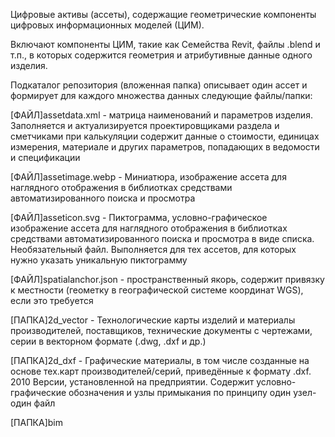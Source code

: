 Цифровые активы (ассеты), содержащие геометрические компоненты цифровых информационных моделей (ЦИМ).

Включают компоненты ЦИМ, такие как Семейства Revit, файлы .blend и т.п., в которых содержится геометрия и атрибутивные данные одного изделия.


Подкаталог репозитория (вложенная папка) описывает один ассет и формирует для каждого множества данных следующие файлы/папки:

[ФАЙЛ]assetdata.xml           - матрица наименований и параметров изделия. Заполняется и актуализируется проектировщиками раздела и сметчиками при калькуляции
                                содержит данные о стоимости, единицах измерения, материале и других параметров, попадающих в ведомости и спецификации
                                
[ФАЙЛ]assetimage.webp         - Миниатюра, изображение ассета для наглядного отображения в библиотках средствами автоматизированного поиска и просмотра

[ФАЙЛ]asseticon.svg           - Пиктограмма, условно-графическое изображение ассета для наглядного отображения в библиотках средствами автоматизированного поиска и просмотра в виде списка. Необязательный файл. Выполняется для тех ассетов, для которых нужно указать уникальную пиктограмму
                                
[ФАЙЛ]spatialanchor.json      - пространственный якорь, содержит привязку к местности (геометку в географической системе координат WGS), если это требуется

[ПАПКА]2d_vector              - Технологические карты изделий и материалы производителей, поставщиков, технические документы с чертежами, серии в векторном формате (.dwg, .dxf и др.)

[ПАПКА]2d_dxf                 - Графические материалы, в том числе созданные на основе тех.карт производителей/серий, приведённые к формату .dxf. 2010 Версии, установленной на предприятии. Содержит условно-графические обозначения и узлы примыкания по принципу один узел-один файл

[ПАПКА]bim
